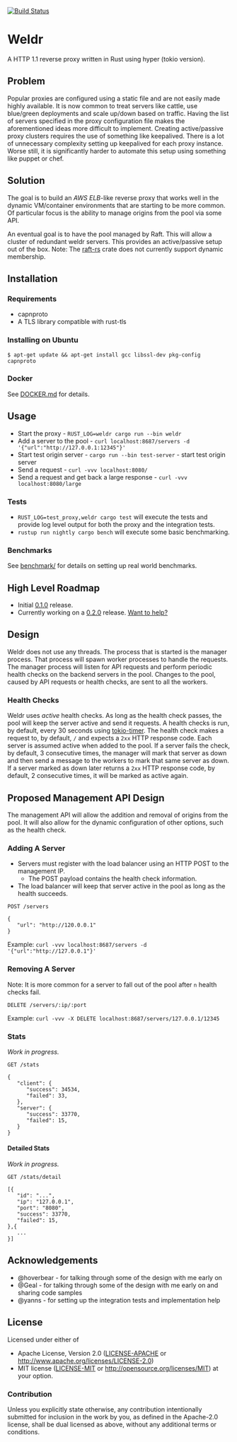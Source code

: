 [![Build Status](https://travis-ci.org/hjr3/weldr.svg?branch=master)](https://travis-ci.org/hjr3/weldr)

# Weldr

A HTTP 1.1 reverse proxy written in Rust using hyper (tokio version).

## Problem

Popular proxies are configured using a static file and are not easily made highly available. It is now common to treat servers like cattle, use blue/green deployments and scale up/down based on traffic. Having the list of servers specified in the proxy configuration file makes the aforementioned ideas more difficult to implement. Creating active/passive proxy clusters requires the use of something like keepalived. There is a lot of unnecessary complexity setting up keepalived for each proxy instance. Worse still, it is significantly harder to automate this setup using something like puppet or chef.

## Solution

The goal is to build an _AWS ELB_-like reverse proxy that works well in the dynamic VM/container environments that are starting to be more common. Of particular focus is the ability to manage origins from the pool via some API.

An eventual goal is to have the pool managed by Raft. This will allow a cluster of redundant weldr servers. This provides an active/passive setup out of the box. Note: The [raft-rs](https://github.com/hoverbear/raft-rs) crate does not currently support dynamic membership.

## Installation

### Requirements

   * capnproto
   * A TLS library compatible with rust-tls

### Installing on Ubuntu

```
$ apt-get update && apt-get install gcc libssl-dev pkg-config capnproto
```

### Docker

See [DOCKER.md](./DOCKER.md) for details.

## Usage

   * Start the proxy - `RUST_LOG=weldr cargo run --bin weldr`
   * Add a server to the pool - `curl localhost:8687/servers -d '{"url":"http://127.0.0.1:12345"}'`
   * Start test origin server - `cargo run --bin test-server` - start test origin server
   * Send a request - `curl -vvv localhost:8080/`
   * Send a request and get back a large response - `curl -vvv localhost:8080/large`

### Tests

   * `RUST_LOG=test_proxy,weldr cargo test` will execute the tests and provide log level output for both the proxy and the integration tests.
   * `rustup run nightly cargo bench` will execute some basic benchmarking.

### Benchmarks

See [benchmark/](./benchmark) for details on setting up real world benchmarks.

## High Level Roadmap

   * Initial [0.1.0](https://github.com/hjr3/weldr/releases/tag/0.1.0) release.
   * Currently working on a [0.2.0](https://github.com/hjr3/weldr/milestone/2) release. [Want to help?](https://github.com/hjr3/weldr/issues?utf8=%E2%9C%93&q=is%3Aopen%20is%3Aissue%20label%3A%22help%20wanted%22%20)

## Design

Weldr does not use any threads. The process that is started is the manager process. That process will spawn worker processes to handle the requests. The manager process will listen for API requests and perform periodic health checks on the backend servers in the pool. Changes to the pool, caused by API requests or health checks, are sent to all the workers.

### Health Checks

Weldr uses _active_ health checks. As long as the health check passes, the pool will keep the server active and send it requests. A health checks is run, by default, every 30 seconds using [tokio-timer](https://crates.io/crates/tokio-timer). The health check makes a request to, by default, `/` and expects a `2xx` HTTP response code. Each server is assumed active when added to the pool. If a server fails the check, by default, 3 consecutive times, the manager will mark that server as down and then send a message to the workers to mark that same server as down. If a server marked as down later returns a `2xx` HTTP response code, by default, 2 consecutive times, it will be marked as active again.

## Proposed Management API Design

The management API will allow the addition and removal of origins from the pool. It will also allow for the dynamic configuration of other options, such as the health check.

### Adding A Server

   * Servers must register with the load balancer using an HTTP POST to the management IP.
      * The POST payload contains the health check information.
   * The load balancer will keep that server active in the pool as long as the health succeeds.

```
POST /servers

{
   "url": "http://120.0.0.1"
}
```

Example: `curl -vvv localhost:8687/servers -d '{"url":"http://127.0.0.1"}'`

### Removing A Server

Note: It is more common for a server to fall out of the pool after `n` health checks fail.

```
DELETE /servers/:ip/:port
```

Example: `curl -vvv -X DELETE localhost:8687/servers/127.0.0.1/12345`

### Stats

_Work in progress._

```
GET /stats
```

```
{
   "client": {
      "success": 34534,
      "failed": 33,
   },
   "server": {
      "success": 33770,
      "failed": 15,
   }
}
```

#### Detailed Stats

_Work in progress._

```
GET /stats/detail
```

```
[{
   "id": "...",
   "ip": "127.0.0.1",
   "port": "8080",
   "success": 33770,
   "failed": 15,
},{
   ...
}]
```

## Acknowledgements

   * @hoverbear - for talking through some of the design with me early on
   * @Geal - for talking through some of the design with me early on and sharing code samples
   * @yanns - for setting up the integration tests and implementation help

## License

Licensed under either of
 * Apache License, Version 2.0 ([LICENSE-APACHE](LICENSE-APACHE) or http://www.apache.org/licenses/LICENSE-2.0)
 * MIT license ([LICENSE-MIT](LICENSE-MIT) or http://opensource.org/licenses/MIT)
at your option.

### Contribution

Unless you explicitly state otherwise, any contribution intentionally submitted
for inclusion in the work by you, as defined in the Apache-2.0 license, shall be dual licensed as above, without any
additional terms or conditions.
